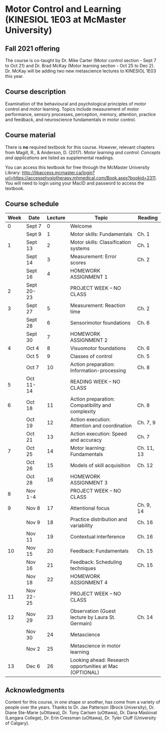 # Motor Control and Learning (KINESIOL 1E03 at McMaster University)

## Fall 2021 offering

The course is co-taught by Dr. Mike Carter (Motor control section - Sept 7 to Oct 21) and Dr. Brad McKay (Motor learning section - Oct 25 to Dec 2). Dr. McKay will be adding two new metascience lectures to KINESIOL 1E03 this year.

## Course description

Examination of the behavioural and psychological principles of motor control and motor learning. Topics include measurement of motor performance, sensory processes, perception, memory, attention, practice and feedback, and neuroscience fundamentals in motor control.

## Course material
There is **no** required textbook for this course. However, relevant chapters from Magill, R., & Anderson, D. (2017). *Motor learning and control: Concepts and applications* are listed as supplemental readings. 

You can access this textbook for free through the McMaster University Library: http://libaccess.mcmaster.ca/login?url=https://accessphysiotherapy.mhmedical.com/Book.aspx?bookid=2311. You will need to login using your MacID and password to access the textbook.

## Course schedule

| **Week**      | **Date**      | **Lecture**      | **Topic**                                               | **Reading**      |
|---------------|---------------|------------------|---------------------------------------------------------|------------------|
| 0             | Sept 7        | 0                | Welcome                                                 |                  |
|               | Sept 9        | 1                | Motor skills: Fundamentals                              | Ch. 1            |
| 1             | Sept 13       | 2                | Motor skills: Classification systems                    | Ch. 1            |
|               | Sept 14       | 3                | Measurement: Error scores                               | Ch. 2            |
|               | Sept 16       | 4                | HOMEWORK ASSIGNMENT 1                                   |                  |
| 2             | Sept 20-23    |                  | PROJECT WEEK – NO CLASS                                 |                  |
| 3             | Sept 27       | 5                | Measurement: Reaction time                              | Ch. 2            |
|               | Sept 28       | 6                | Sensorimotor foundations                                | Ch. 6            |
|               | Sept 30       | 7                | HOMEWORK ASSIGNMENT 2                                   |                  |
| 4             | Oct 4         | 8                | Visuomotor foundations                                  | Ch. 6            |
|               | Oct 5         | 9                | Classes of control                                      | Ch. 5            |
|               | Oct 7         | 10               | Action preparation: Information-processing              | Ch. 8            |
| 5             | Oct 11-14     |                  | READING WEEK – NO CLASS                                 |                  |
| 6             | Oct 18        | 11               | Action preparation: Compatibility and complexity        | Ch. 8            |
|               | Oct 19        | 12               | Action execution: Attention and coordination            | Ch. 7, 9         |
|               | Oct 21        | 13               | Action execution: Speed and accuracy                    | Ch. 7            |
| 7             | Oct 25        | 14               | Motor learning: Fundamentals                            | Ch. 11, 13       |
|               | Oct 26        | 15               | Models of skill acquisition                             | Ch. 12           |
|               | Oct 28        | 16               | HOMEWORK ASSIGNMENT 3                                   |                  |
| 8             | Nov 1-4       |                  | PROJECT WEEK – NO CLASS                                 |                  |
| 9             | Nov 8         | 17               | Attentional focus                                       | Ch. 9, 14        |
|               | Nov 9         | 18               | Practice distribution and variability                   | Ch. 16           |
|               | Nov 11        | 19               | Contextual interference                                 | Ch. 16           |
| 10            | Nov 15        | 20               | Feedback: Fundamentals                                  | Ch. 15           |
|               | Nov 16        | 21               | Feedback: Scheduling techniques                         | Ch. 15           |
|               | Nov 18        | 22               | HOMEWORK ASSIGNMENT 4                                   |                  |
| 11            | Nov 22-25     |                  | PROJECT WEEK – NO CLASS                                 |                  |
| 12            | Nov 29        | 23               | Observation (Guest lecture by Laura St. Germain)        | Ch. 14           |
|               | Nov 30        | 24               | Metascience                                             |                  |
|               | Nov 2         | 25               | Metascience in motor learning                           |                  |
| 13            | Dec 6         | 26               | Looking ahead: Research opportunities at Mac (OPTIONAL) |                  |

## Acknowledgments
Content for this course, in one shape or another, has come from a variety of people over the years. Thanks to Dr. Jae Patterson (Brock University), Dr. Diane Ste-Marie (uOttawa), Dr. Tony Carlsen (uOttawa), Dr. Dana Maslovat (Langara College), Dr. Erin Cressman (uOttawa), Dr. Tyler Cluff (University of Calgary).
